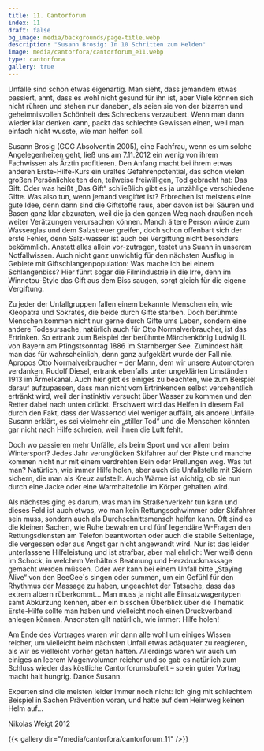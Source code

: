 ```yaml
---
title: 11. Cantorforum
index: 11
draft: false
bg_image: media/backgrounds/page-title.webp
description: "Susann Brosig: In 10 Schritten zum Helden"
image: media/cantorfora/cantorforum_e11.webp
type: cantorfora
gallery: true
---
```

Unfälle sind schon etwas eigenartig. Man sieht, dass jemandem etwas passiert, ahnt, dass es wohl nicht gesund für ihn ist, aber Viele können sich nicht rühren und stehen nur daneben, als seien sie von der bizarren und geheimnisvollen Schönheit des Schreckens verzaubert. Wenn man dann wieder klar denken kann, packt das schlechte Gewissen einen, weil man einfach nicht wusste, wie man helfen soll.

Susann Brosig (GCG Absolventin 2005), eine Fachfrau, wenn es um solche Angelegenheiten geht, ließ uns am 7.11.2012 ein wenig von ihrem Fachwissen als Ärztin profitieren. Den Anfang macht bei ihrem etwas anderen Erste-Hilfe-Kurs ein uraltes Gefahrenpotential, das schon vielen großen Persönlichkeiten den, teilweise freiwilligen, Tod gebracht hat: Das Gift. Oder was heißt „Das Gift“ schließlich gibt es ja unzählige verschiedene Gifte. Was also tun, wenn jemand vergiftet ist? Erbrechen ist meistens eine gute Idee, denn dann sind die Giftstoffe raus, aber davon ist bei Säuren und Basen ganz klar abzuraten, weil die ja den ganzen Weg nach draußen noch weiter Verätzungen verursachen können. Manch ältere Person würde zum Wasserglas und dem Salzstreuer greifen, doch schon offenbart sich der erste Fehler, denn Salz-wasser ist auch bei Vergiftung nicht besonders bekömmlich. Anstatt alles allein vor-zutragen, testet uns Suann in unserem Notfallwissen. Auch nicht ganz unwichtig für den nächsten Ausflug in Gebiete mit Giftschlangenpopulation: Was mache ich bei einem Schlangenbiss? Hier führt sogar die Filmindustrie in die Irre, denn im Winnetou-Style das Gift aus dem Biss saugen, sorgt gleich für die eigene Vergiftung.

Zu jeder der Unfallgruppen fallen einem bekannte Menschen ein, wie Kleopatra und Sokrates, die beide durch Gifte starben. Doch berühmte Menschen kommen nicht nur gerne durch Gifte ums Leben, sondern eine andere Todesursache, natürlich auch für Otto Normalverbraucher, ist das Ertrinken. So ertrank zum Beispiel der berühmte Märchenkönig Ludwig II. von Bayern am Pfingstsonntag 1886 im Starnberger See. Zumindest hält man das für wahrscheinlich, denn ganz aufgeklärt wurde der Fall nie. Apropos Otto Normalverbraucher – der Mann, dem wir unsere Automotoren verdanken, Rudolf Diesel, ertrank ebenfalls unter ungeklärten Umständen 1913 im Ärmelkanal. Auch hier gibt es einiges zu beachten, wie zum Beispiel darauf aufzupassen, dass man nicht vom Ertrinkenden selbst versehentlich ertränkt wird, weil der instinktiv versucht über Wasser zu kommen und den Retter dabei nach unten drückt. Erschwert wird das Helfen in diesem Fall durch den Fakt, dass der Wassertod viel weniger auffällt, als andere Unfälle. Susann erklärt, es sei vielmehr ein „stiller Tod“ und die Menschen könnten gar nicht nach Hilfe schreien, weil ihnen die Luft fehlt.

Doch wo passieren mehr Unfälle, als beim Sport und vor allem beim Wintersport? Jedes Jahr verunglücken Skifahrer auf der Piste und manche kommen nicht nur mit einem verdrehten Bein oder Prellungen weg. Was tut man? Natürlich, wie immer Hilfe holen, aber auch die Unfallstelle mit Skiern sichern, die man als Kreuz aufstellt. Auch Wärme ist wichtig, ob sie nun durch eine Jacke oder eine Warmhaltefolie im Körper gehalten wird.

Als nächstes ging es darum, was man im Straßenverkehr tun kann und dieses Feld ist auch etwas, wo man kein Rettungsschwimmer oder Skifahrer sein muss, sondern auch als Durchschnittsmensch helfen kann. Oft sind es die kleinen Sachen, wie Ruhe bewahren und fünf legendäre W-Fragen den Rettungsdiensten am Telefon beantworten oder auch die stabile Seitenlage, die vergessen oder aus Angst gar nicht angewandt wird. Nur ist das leider unterlassene Hilfeleistung und ist strafbar, aber mal ehrlich: Wer weiß denn im Schock, in welchem Verhältnis Beatmung und Herzdruckmassage gemacht werden müssen. Oder wer kann bei einem Unfall bitte „Staying Alive“ von den BeeGee´s singen oder summen, um ein Gefühl für den Rhythmus der Massage zu haben, ungeachtet der Tatsache, dass das extrem albern rüberkommt... Man muss ja nicht alle Einsatzwagentypen samt Abkürzung kennen, aber ein bisschen Überblick über die Thematik Erste-Hilfe sollte man haben und vielleicht noch einen Druckverband anlegen können. Ansonsten gilt natürlich, wie immer: Hilfe holen!

Am Ende des Vortrages waren wir dann alle wohl um einiges Wissen reicher, um vielleicht beim nächsten Unfall etwas adäquater zu reagieren, als wir es vielleicht vorher getan hätten. Allerdings waren wir auch um einiges an leerem Magenvolumen reicher und so gab es natürlich zum Schluss wieder das köstliche Cantorforumsbufett – so ein guter Vortrag macht halt hungrig. Danke Susann.

Experten sind die meisten leider immer noch nicht: Ich ging mit schlechtem Beispiel in Sachen Prävention voran, und hatte auf dem Heimweg keinen Helm auf...

Nikolas Weigt 2012

{{< gallery dir="/media/cantorfora/cantorforum_11" />}}
